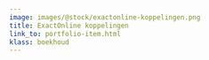 ```yaml
--- 
image: images/@stock/exactonline-koppelingen.png
title: ExactOnline koppelingen
link_to: portfolio-item.html
klass: boekhoud
---
```

